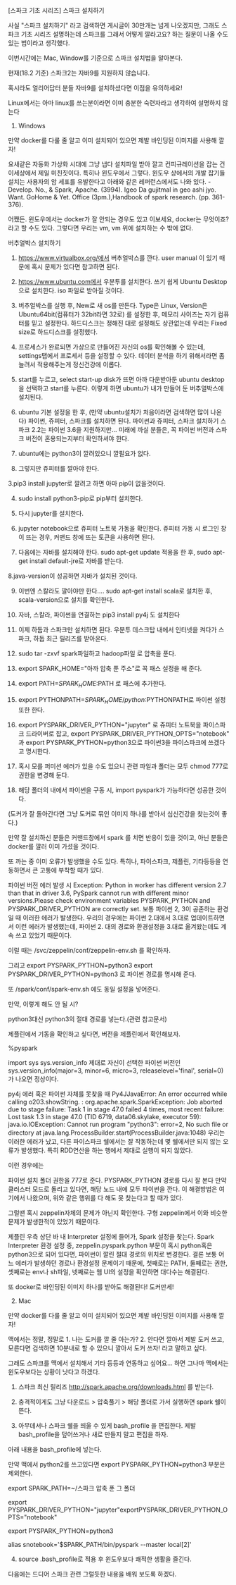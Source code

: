 [스파크 기초 시리즈] 스파크 설치하기

사실 "스파크 설치하기" 라고 검색하면 게시글이 30만개는 넘게 나오겠지만, 그래도 스파크 기초 시리즈 설명하는데 스파크를 그래서 어떻게 깔라고요? 하는 질문이 나올 수도 있는 법이라고 생각했다.



이번시간에는 Mac, Window를 기준으로 스파크 설치법을 알아본다.



현재(18.2 기준) 스파크2는 자바9를 지원하지 않습니다.

혹시라도 얼리어답터 분들 자바9를 설치하셨다면 이점을 유의하세요!



Linux에서는 아마 linux를 쓰는분이라면 이미 충분한 숙련자라고 생각하여 설명하지 않는다





1. Windows



만약 docker를 다룰 줄 알고 이미 설치되어 있으면 제발 바인딩된 이미지를 사용해 깔자!





요새같은 자동화 가상화 시대에 그냥 냅다 설치파일 받아 깔고 컨피규레이션을 잡는 건 이세상에서 제일 미친짓이다. 특히나 윈도우에서 그렇다. 윈도우 상에서의 개발 잡기들 설치는 사용자의 암 세포를 유발한다고 아래와 같은 레퍼런스에서도 나와 있다. - Develop. No., & Spark, Apache. (3994). Igeo Da gujitmal in geo ashi jyo. Want. GoHome & Yet. Office (3pm.),Handbook of spark research. (pp. 361-376).



어쨌든. 윈도우에서는 docker가 잘 안되는 경우도 있고 이보세요, docker는 무엇이죠? 라고 할 수도 있다. 그렇다면 우리는 vm, vm 위에 설치하는 수 밖에 없다.



버추얼박스 설치하기
1. https://www.virtualbox.org/에서 버추얼박스를 깐다. user manual 이 있기 때문에 혹시 문제가 있다면 참고하면 된다.
2. https://www.ubuntu.com에서 우분투를 설치한다. 쓰기 쉽게 Ubuntu Desktop으로 설치한다. iso 파일로 받아질 것이다.

3. 버추얼박스를 실행 후, New로 새 os를 만든다. Type은 Linux, Version은 Ubuntu64bit(컴퓨터가 32bit라면 32로) 를 설정한 후, 메모리 사이즈는 자기 컴퓨터를 믿고 설정한다. 하드디스크는 정해진 대로 설정해도 상관없는데 우리는 Fixed size로 하드디스크를 설정했다.

4. 프로세스가 완료되면 가상으로 만들어진 자신의 os를 확인해볼 수 있는데, settings탭에서 프로세서 등을 설정할 수 있다. 데이터 분석을 하기 위해서라면 좀 늘려서 적용해주는게 정신건강에 이롭다.

5. start를 누르고, select start-up disk가 뜨면 아까 다운받아둔 ubuntu desktop을 선택하고 start를 누른다. 이렇게 하면 ubuntu가 내가 만들어 둔 버추얼박스에 설치된다.

6. ubuntu 기본 설정을 한 후, (만약 ubuntu설치가 처음이라면 검색하면 많이 나온다) 파이썬, 쥬피터, 스파크를 설치하면 된다.
파이썬과 쥬피터, 스파크 설치하기
스파크 2.2는 파이썬 3.6을 지원하지만... 미래에 까실 분들은, 꼭 파이썬 버전과 스파크 버전이 혼용되는지부터 확인하셔야 한다.



1. ubuntu에는 python3이 깔려있으니 깔필요가 없다.

2. 그렇지만 쥬피터를 깔아야 한다.

3.pip3 install jupyter로 깔려고 하면 아마 pip이 없을것이다.

4. sudo install python3-pip로 pip부터 설치한다.

5. 다시 jupyter를 설치한다.

6. jupyter notebook으로 쥬피터 노트북 가동을 확인한다. 쥬피터 가동 시 로그인 창이 뜨는 경우, 커맨드 창에 뜨는 토큰을 사용하면 된다.

7. 다음에는 자바를 설치해야 한다. sudo apt-get update 적용을 한 후, sudo apt-get install default-jre로 자바를 받는다.

8.java-version이 성공하면 자바가 설치된 것이다.

9. 이번엔 스칼라도 깔아야만 한다.... sudo apt-get install scala로 설치한 후, scala-version으로 설치를 확인한다.

10. 자바, 스칼라, 파이썬을 연결하는 pip3 install py4j 도 설치한다

11. 이제 하둡과 스파크만 설치하면 된다. 우분투 데스크탑 내에서 인터넷을 켜다가 스파크, 하둡 최근 릴리즈를 받아온다.

12. sudo tar -zxvf spark파일하고 hadoop파일 로 압축을 푼다.

13. export SPARK_HOME="아까 압축 푼 주소"로 꼭 패스 설정을 해 준다.

14. export PATH=$SPARK_HOME:$PATH 로 패스에 추가한다.

15. export PYTHONPATH=$SPARK_HOME/python:$PYTHONPATH로 파이썬 설정 또한 한다.

16. export PYSPARK_DRIVER_PYTHON="jupyter" 로 쥬피터 노트북을 파이스파크 드라이버로 잡고, export PYSPARK_DRIVER_PYTHON_OPTS="notebook" 과 export PYSPARK_PYTHON=python3으로 파이썬3을 파이스파크에 쓰겠다고 명시한다.

17. 혹시 모를 퍼미션 에러가 있을 수도 있으니 관련 파일과 폴더는 모두 chmod 777로 권한을 변경해 둔다.

18. 해당 폴더의 내에서 파이썬을 구동 시, import pyspark가 가능하다면 성공한 것이다.

(도커가 잘 돌아간다면 그냥 도커로 묶인 이미지 하나를 받아서 심신건강을 찾는것이 좋다.)



만약 잘 설치하신 분들은 커맨드창에서 spark 를 치면 반응이 있을 것이고, 아닌 분들은 docker를 깔러 이미 가셨을 것이다.

또 까는 중 이미 오류가 발생했을 수도 있다. 특히나, 파이스파크, 제플린, 기타등등을 연동하면서 큰 고통에 부착할 때가 있다.

파이썬 버전 에러 발생 시
Exception: Python in worker has different version 2.7 than that in driver 3.6, PySpark cannot run with different minor versions.Please check environment variables PYSPARK_PYTHON and PYSPARK_DRIVER_PYTHON are correctly set.
보통 파이썬 2, 3이 공존하는 환경일 때 이러한 에러가 발생한다. 우리의 경우에는 파이썬 2.대에서 3.대로 업데이트하면서 이런 에러가 발생했는데, 파이썬 2. 대의 경로와 환경설정을 3.대로 옮겨왔는데도 계속 쓰고 있었기 때문이다.

이럴 때는 /svc/zeppelin/conf/zeppelin-env.sh 를 확인하자.

그리고 export PYSPARK_PYTHON=python3 export PYSPARK_DRIVER_PYTHON=python3 로 파이썬 경로를 명시해 준다.

또 /spark/conf/spark-env.sh 에도 동일 설정을 넣어준다.



만약, 이렇게 해도 안 될 시?



python3대신 python3의 절대 경로를 넣는다.(관련 참고문서)

제플린에서 기동을 확인하고 싶다면, 버전을 제플린에서 확인해보자.

%pyspark

import sys
sys.version_info
제대로 자신이 선택한 파이썬 버전인 sys.version_info(major=3, minor=6, micro=3, releaselevel='final', serial=0) 가 나오면 정상이다.



py4j 에러 혹은 파이썬 자체를 못찾을 때
Py4JJavaError: An error occurred while calling o203.showString. : org.apache.spark.SparkException: Job aborted due to stage failure: Task 1 in stage 47.0 failed 4 times, most recent failure: Lost task 1.3 in stage 47.0 (TID 6719, data06.skylake, executor 59): java.io.IOException: Cannot run program "python3": error=2, No such file or directory at java.lang.ProcessBuilder.start(ProcessBuilder.java:1048)
우리는 이러한 에러가 났고, 다른 파이스파크 쉘에서는 잘 작동하는데 몇 쉘에서만 되지 않는 오류가 발생했다. 특히 RDD연산을 하는 행에서 제대로 실행이 되지 않았다.

이런 경우에는

파이썬 설치 폴더 권한을 777로 준다.
PYSPARK_PYTHON 경로를 다시 잘 본다
만약 클러스터 모드로 돌리고 있다면, 해당 노드 내에 모두 파이썬을 깐다.
이 해결방법은 여기에서 나왔으며, 위와 같은 행위를 다 해도 못 찾는다고 할 때가 있다.

그럴땐 혹시 zeppelin자체의 문제가 아닌지 확인한다. 구형 zeppelin에서 이와 비슷한 문제가 발생한적이 있었기 때문이다.

제플린 우측 상단 바 내 Interpreter 설정에 들어가, Spark 설정을 찾는다.
Spark Interpreter 환경 설정 중, zeppelin.pyspark.python 부문이 혹시 python혹은 python3으로 되어 있다면, 파이썬이 깔린 절대 경로의 위치로 변경한다.
결론
보통 어느 에러가 발생하던 경로나 환경설정 문제이기 때문에, 첫째로는 PATH, 둘째로는 권한, 셋째로는 env나 sh파일, 넷째로는 웹 UI의 설정을 확인하면 대다수는 해결된다.

또 docker로 바인딩된 이미지 하나를 받아도 해결된다! 도커만세!









2. Mac



만약 docker를 다룰 줄 알고 이미 설치되어 있으면 제발 바인딩된 이미지를 사용해 깔자!





맥에서는 정말, 정말로 1. 나는 도커를 깔 줄 아는가? 2. 안다면 깔아서 제발 도커 쓰고, 모른다면 검색하면 10분내로 할 수 있으니 깔아서 도커 쓰자! 라고 말하고 싶다.



그래도 스파크를 맥에서 설치해서 기타 등등과 연동하고 싶어요... 하면 그나마 맥에서는 윈도우보다는 상황이 낫다고 하겠다.





1. 스파크 최신 릴리즈 http://spark.apache.org/downloads.html 를 받는다.

2. 충격적이게도 그냥 다운로드 > 압축풀기 > 해당 폴더로 가서 실행하면 spark 쉘이 뜬다.

3. 아무데서나 스파크 쉘을 띄울 수 있게 bash_profile 을 편집한다. 제발 bash_profile을 덮어쓰거나 새로 만들지 말고 편집을 하자.



아래 내용을 bash_profile에 넣는다.



만약 맥에서 python2를 쓰고있다면 export PYSPARK_PYTHON=python3 부분은 제외한다.

export SPARK_PATH=~/스파크 압축 푼 그 폴더

export PYSPARK_DRIVER_PYTHON="jupyter"exportPYSPARK_DRIVER_PYTHON_OPTS="notebook"



export PYSPARK_PYTHON=python3

alias snotebook='$SPARK_PATH/bin/pyspark --master local[2]'



4. source .bash_profile로 적용 후 윈도우보다 쾌적한 생활을 즐긴다.







다음에는 드디어 스파크 관련 그럴듯한 내용을 배워 보도록 하겠다.
